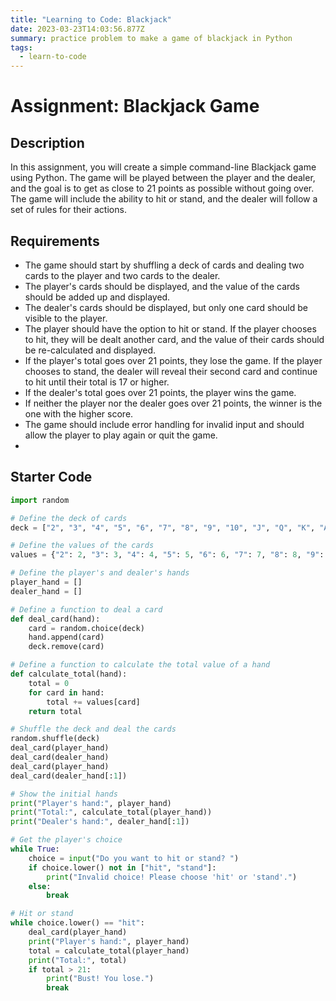 ```yaml
---
title: "Learning to Code: Blackjack"
date: 2023-03-23T14:03:56.877Z
summary: practice problem to make a game of blackjack in Python
tags:
  - learn-to-code
---
```

# Assignment: Blackjack Game
## Description
In this assignment, you will create a simple command-line Blackjack game using Python. The game will be played between the player and the dealer, and the goal is to get as close to 21 points as possible without going over. The game will include the ability to hit or stand, and the dealer will follow a set of rules for their actions.

## Requirements
- The game should start by shuffling a deck of cards and dealing two cards to the player and two cards to the dealer.
- The player's cards should be displayed, and the value of the cards should be added up and displayed.
- The dealer's cards should be displayed, but only one card should be visible to the player.
- The player should have the option to hit or stand. If the player chooses to hit, they will be dealt another card, and the value of their cards should be re-calculated and displayed.
- If the player's total goes over 21 points, they lose the game.
If the player chooses to stand, the dealer will reveal their second card and continue to hit until their total is 17 or higher.
- If the dealer's total goes over 21 points, the player wins the game.
- If neither the player nor the dealer goes over 21 points, the winner is the one with the higher score.
- The game should include error handling for invalid input and should allow the player to play again or quit the game.
- 
## Starter Code
```python
import random

# Define the deck of cards
deck = ["2", "3", "4", "5", "6", "7", "8", "9", "10", "J", "Q", "K", "A"] * 4

# Define the values of the cards
values = {"2": 2, "3": 3, "4": 4, "5": 5, "6": 6, "7": 7, "8": 8, "9": 9, "10": 10, "J": 10, "Q": 10, "K": 10, "A": 11}

# Define the player's and dealer's hands
player_hand = []
dealer_hand = []

# Define a function to deal a card
def deal_card(hand):
    card = random.choice(deck)
    hand.append(card)
    deck.remove(card)

# Define a function to calculate the total value of a hand
def calculate_total(hand):
    total = 0
    for card in hand:
        total += values[card]
    return total

# Shuffle the deck and deal the cards
random.shuffle(deck)
deal_card(player_hand)
deal_card(dealer_hand)
deal_card(player_hand)
deal_card(dealer_hand[:1])

# Show the initial hands
print("Player's hand:", player_hand)
print("Total:", calculate_total(player_hand))
print("Dealer's hand:", dealer_hand[:1])

# Get the player's choice
while True:
    choice = input("Do you want to hit or stand? ")
    if choice.lower() not in ["hit", "stand"]:
        print("Invalid choice! Please choose 'hit' or 'stand'.")
    else:
        break

# Hit or stand
while choice.lower() == "hit":
    deal_card(player_hand)
    print("Player's hand:", player_hand)
    total = calculate_total(player_hand)
    print("Total:", total)
    if total > 21:
        print("Bust! You lose.")
        break
   
```